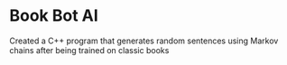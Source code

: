 # Book Bot AI

Created a C++ program that generates random sentences using Markov chains after being trained on classic books
